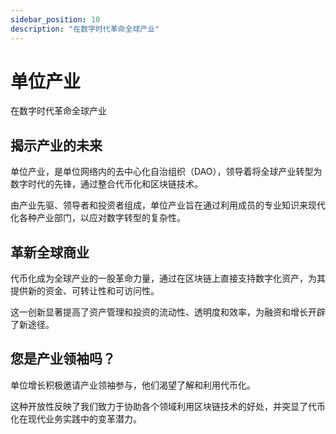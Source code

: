 ```yaml
---
sidebar_position: 10
description: "在数字时代革命全球产业"
---
```


# 单位产业

在数字时代革命全球产业

## 揭示产业的未来

单位产业，是单位网络内的去中心化自治组织（DAO），领导着将全球产业转型为数字时代的先锋，通过整合代币化和区块链技术。

由产业先驱、领导者和投资者组成，单位产业旨在通过利用成员的专业知识来现代化各种产业部门，以应对数字转型的复杂性。

## 革新全球商业

代币化成为全球产业的一股革命力量，通过在区块链上直接支持数字化资产，为其提供新的资金、可转让性和可访问性。

这一创新显著提高了资产管理和投资的流动性、透明度和效率，为融资和增长开辟了新途径。

## 您是产业领袖吗？

单位增长积极邀请产业领袖参与，他们渴望了解和利用代币化。

这种开放性反映了我们致力于协助各个领域利用区块链技术的好处，并突显了代币化在现代业务实践中的变革潜力。
